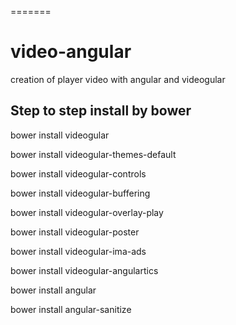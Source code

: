 =======
# video-angular
creation of player video with angular and videogular

## Step to step install by bower

bower install videogular

bower install videogular-themes-default


bower install videogular-controls
 
bower install videogular-buffering
 
bower install videogular-overlay-play
 
bower install videogular-poster
 
bower install videogular-ima-ads
 
bower install videogular-angulartics


bower install angular
 
bower install angular-sanitize





